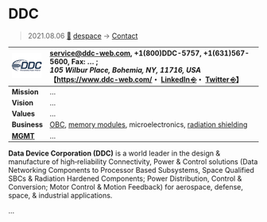 # DDC
> 2021.08.06 [🚀](../../index/index.md) [despace](../index.md) → [Contact](../contact.md)

|[![](../f/contact/d/ddc_logo1_thumb.webp)](../f/contact/d/ddc_logo1.webp)|<service@ddc-web.com>, +1(800)DDC-5757, +1(631)567-5600, Fax: … ;<br> *105 Wilbur Place, Bohemia, NY, 11716, USA*<br> 【<https://www.ddc-web.com/>・ [LinkedIn ⎆](http://www.linkedin.com/company/data-device-corporation)・ [Twitter ⎆](https://twitter.com/datadevicecorp)】|
|:--|:--|
|**Mission**|…|
|**Vision**|…|
|**Values**|…|
|**Business**|[OBC](../obc.md), [memory modules](../ds.md), microelectronics, [radiation shielding](../ion_rad.md)|
|**[MGMT](../mgmt.md)**|…|

**Data Device Corporation (DDC)** is a world leader in the design & manufacture of high‑reliability Connectivity, Power & Control solutions (Data Networking Components to Processor Based Subsystems, Space Qualified SBCs & Radiation Hardened Components; Power Distribution, Control & Conversion; Motor Control & Motion Feedback) for aerospace, defense, space, & industrial applications.

<p style="page-break-after:always"> </p>

…
